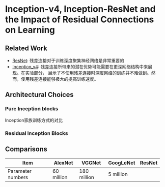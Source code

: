 # Inception-v4, Inception-ResNet and the Impact of Residual Connections on Learning
## Related Work
- [ResNet](https://www.cv-foundation.org/openaccess/content_cvpr_2016/papers/He_Deep_Residual_Learning_CVPR_2016_paper.pdf): 
残差连接对于训练深度聚集神经网络是非常重要的
- [Inception_v4](https://arxiv.org/abs/1602.07261): 残差连接所带来的潜在优势可能需要在更深网络结构中来展现。在实验部分，
展示了不使用残差连接时深度网络的训练并不难做到。然而，使用残差连接能够极大的提高训练速度。

## Architectural Choices
### Pure Inception blocks
Inception家族训练方式的对比
### Residual Inception Blocks



























## Comparisons
Item | AlexNet | VGGNet | GoogLeNet | ResNet 
-----|---------|--------|-----------|-------
Parameter numbers | 60 million | 180 million |5 million 


